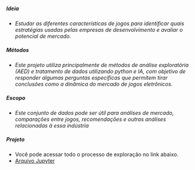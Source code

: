 ##### Ideia
- *Estudar as diferentes características de jogos para identificar quais estratégias usadas pelas empresas de desenvolvimento e avaliar o potencial de mercado.*

##### Métodos
- *Este projeto utiliza principalmente de métodos de análise exploratória (AED) e tratamento de dados utilizando python e IA, com objetivo de responder algumas perguntas específicas que permitem tirar conclusões como a dinâmica do mercado de jogos eletrônicos.*

##### Escopo
-  *Este conjunto de dados pode ser útil para análises de mercado, comparações entre jogos, recomendações e outras análises relacionadas à essa indústria*

##### Projeto
- Você pode acessar todo o processo de exploração no link abaixo.
- [Arquivo Jupyter](https://github.com/NonakaVal/steam/blob/main/main.ipynb)

